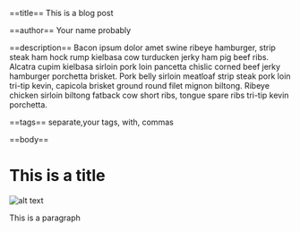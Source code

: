 ==title==
This is a blog post

==author==
Your name probably

==description==
Bacon ipsum dolor amet swine ribeye hamburger, strip steak ham hock rump kielbasa cow turducken jerky ham pig beef ribs. Alcatra cupim kielbasa sirloin pork loin pancetta chislic corned beef jerky hamburger porchetta brisket. Pork belly sirloin meatloaf strip steak pork loin tri-tip kevin, capicola brisket ground round filet mignon biltong. Ribeye chicken sirloin biltong fatback cow short ribs, tongue spare ribs tri-tip kevin porchetta.



==tags==
separate,your tags, with, commas

==body==

# This is a title

![alt text](picture.jpg "Awesome picture")

This is a paragraph